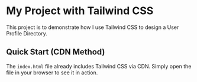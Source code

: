 # My Project with Tailwind CSS

This project is to demonstrate how I use Tailwind CSS to design a User Profile Directory.

## Quick Start (CDN Method)

The `index.html` file already includes Tailwind CSS via CDN. Simply open the file in your browser to see it in action.

